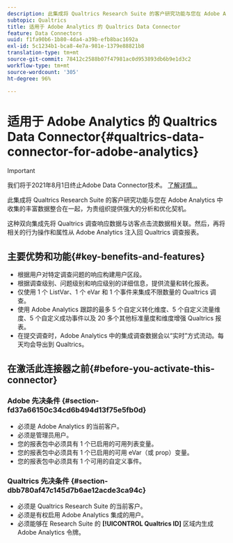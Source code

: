 ```yaml
---
description: 此集成将 Qualtrics Research Suite 的客户研究功能与您在 Adobe Analytics 中收集的丰富数据整合在一起，为贵组织提供强大的分析和优化契机。
subtopic: Qualtrics
title: 适用于 Adobe Analytics 的 Qualtrics Data Connector
feature: Data Connectors
uuid: f1fa90b6-1b80-4da4-a39b-efb8bac1692a
exl-id: 5c1234b1-bca8-4e7a-981e-1379e88821b8
translation-type: tm+mt
source-git-commit: 78412c2588b07f47981ac0d953893db6b9e1d3c2
workflow-type: tm+mt
source-wordcount: '305'
ht-degree: 96%

---
```


# 适用于 Adobe Analytics 的 Qualtrics Data Connector{#qualtrics-data-connector-for-adobe-analytics}

>[!IMPORTANT]
>
>我们将于2021年8月1日终止Adobe Data Connector技术。 [了解详情...](/help/import/data-connectors/data-connectors-eol.md)

此集成将 Qualtrics Research Suite 的客户研究功能与您在 Adobe Analytics 中收集的丰富数据整合在一起，为贵组织提供强大的分析和优化契机。

这种双向集成先将 Qualtrics 调查响应数据与访客点击流数据相关联。然后，再将相关的行为操作和属性从 Adobe Analytics 注入回 Qualtrics 调查报表。

## 主要优势和功能{#key-benefits-and-features}

* 根据用户对特定调查问题的响应构建用户区段。
* 根据调查级别、问题级别和响应级别的详细信息，提供流量和转化报表。
* 仅使用 1 个 ListVar、1 个 eVar 和 1 个事件来集成不限数量的 Qualtrics 调查。
* 使用 Adobe Analytics 跟踪的最多 5 个自定义转化维度、5 个自定义流量维度、5 个自定义成功事件以及 20 多个其他标准量度和维度增强 Qualtrics 报表。
* 在提交调查时，Adobe Analytics 中的集成调查数据会以“实时”方式流动。每天均会导出到 Qualtrics。

## 在激活此连接器之前{#before-you-activate-this-connector}

### Adobe 先决条件 {#section-fd37a66150c34cd6b494d13f75e5fb0d}

* 必须是 Adobe Analytics 的当前客户。
* 必须是管理员用户。
* 您的报表包中必须具有 1 个已启用的可用列表变量。
* 您的报表包中必须具有 1 个已启用的可用 eVar（或 prop）变量。
* 您的报表包中必须具有 1 个可用的自定义事件。

### Qualtrics 先决条件 {#section-dbb780af47c145d7b6ae12acde3ca94c}

* 必须是 Qualtrics Research Suite 的当前客户。
* 必须是有权启用 Adobe Analytics 集成的用户。
* 必须能够在 Research Suite 的 **[!UICONTROL Qualtrics ID]** 区域内生成 Adobe Analytics 令牌。

